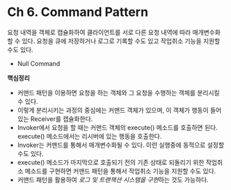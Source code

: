 # Ch 6. Command Pattern

요청 내역을 객체로 캡슐화하여 클라이언트를 서로 다른 요청 내역에 따라 매개변수화 할 수 있다. 요청을 큐에 저장하거나 로그로 기록할 수도 있고 작업취소 기능을 지원할 수도 있다.

* Null Command

**핵심정리**
* 커맨드 패턴을 이용하면 요청을 하는 객체와 그 요청을 수행하는 객체를 분리시킬 수 있다.
* 이렇게 분리시키는 과정의 중심에는 커맨드 객체가 있으며, 이 객체가 행동이 들어있는 Receiver를 캡슐화한다.
* Invoker에서 요청을 할 때는 커맨드 객체의 execute() 메소드를 호출하면 된다. execute() 메소드에서는 리시버에 있는 행동을 호출한다.
* Invoker는 커맨드를 통해서 매개변수화될 수 있다. 이런 실행중에 동적으로 설정할 수도 있다.
* execute() 메소드가 마지막으로 호출되기 전의 기존 상태로 되돌리기 위한 작업취소 메소드를 구현하면 커맨드 패턴을 통해서 작업취소 기능을 지원할 수도 있다.
* 커맨드 패턴을 활용하여 *로그 및 트랜잭션 시스템을 구현*하는 것도 가능하다.
